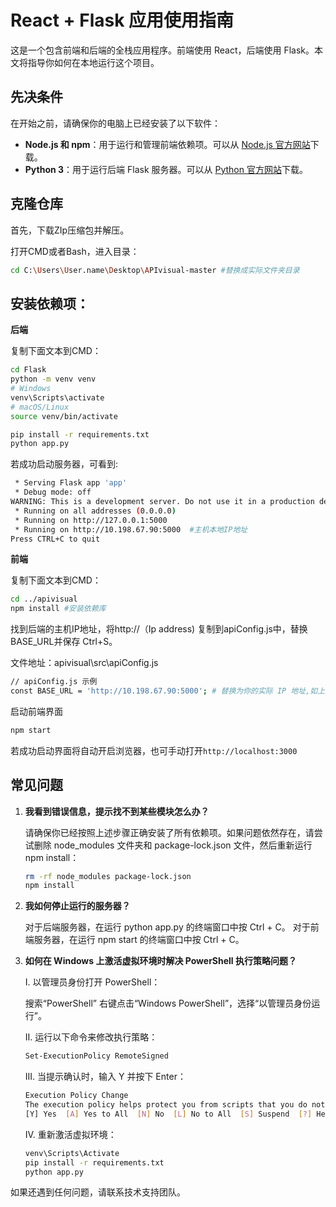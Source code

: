 # React + Flask 应用使用指南

这是一个包含前端和后端的全栈应用程序。前端使用 React，后端使用 Flask。本文将指导你如何在本地运行这个项目。

## 先决条件

在开始之前，请确保你的电脑上已经安装了以下软件：

- **Node.js 和 npm**：用于运行和管理前端依赖项。可以从 [Node.js 官方网站](https://nodejs.org/)下载。
- **Python 3**：用于运行后端 Flask 服务器。可以从 [Python 官方网站](https://www.python.org/)下载。

## 克隆仓库

首先，下载ZIp压缩包并解压。

打开CMD或者Bash，进入目录：
```sh
cd C:\Users\User.name\Desktop\APIvisual-master #替换成实际文件夹目录
```

## 安装依赖项：

**后端**

复制下面文本到CMD：
```sh
cd Flask
python -m venv venv
# Windows
venv\Scripts\activate
# macOS/Linux
source venv/bin/activate

pip install -r requirements.txt
python app.py
```
若成功启动服务器，可看到:
```sh
 * Serving Flask app 'app'
 * Debug mode: off
WARNING: This is a development server. Do not use it in a production deployment. Use a production WSGI server instead.
 * Running on all addresses (0.0.0.0)
 * Running on http://127.0.0.1:5000
 * Running on http://10.198.67.90:5000  #主机本地IP地址
Press CTRL+C to quit
```

**前端**


复制下面文本到CMD：
```sh
cd ../apivisual
npm install #安装依赖库
```
找到后端的主机IP地址，将http://（Ip address) 复制到apiConfig.js中，替换BASE_URL并保存 Ctrl+S。

文件地址：apivisual\src\apiConfig.js
```sh
// apiConfig.js 示例
const BASE_URL = 'http://10.198.67.90:5000'; # 替换为你的实际 IP 地址,如上打开服务器即可看到
```
启动前端界面
```sh
npm start
 ```
 若成功启动界面将自动开启浏览器，也可手动打开`http://localhost:3000`

## 常见问题
1. **我看到错误信息，提示找不到某些模块怎么办？**

    请确保你已经按照上述步骤正确安装了所有依赖项。如果问题依然存在，请尝试删除 node_modules 文件夹和 package-lock.json 文件，然后重新运行 npm install：

    ```sh
    rm -rf node_modules package-lock.json
    npm install
    ```
2. **我如何停止运行的服务器？**

    对于后端服务器，在运行 python app.py 的终端窗口中按 Ctrl + C。
    对于前端服务器，在运行 npm start 的终端窗口中按 Ctrl + C。
3. **如何在 Windows 上激活虚拟环境时解决 PowerShell 执行策略问题？**

    I. 以管理员身份打开 PowerShell：

    搜索“PowerShell”
    右键点击“Windows PowerShell”，选择“以管理员身份运行”。

    II. 运行以下命令来修改执行策略：
    ```sh
    Set-ExecutionPolicy RemoteSigned
    ```

    III. 当提示确认时，输入 Y 并按下 Enter：
    ```sh
    Execution Policy Change
    The execution policy helps protect you from scripts that you do not trust. Changing the execution policy might expose you to the security risks described in the about_Execution_Policies help topic at https:/go.microsoft.com/fwlink/?LinkID=135170. Do you want to change the execution policy?
    [Y] Yes  [A] Yes to All  [N] No  [L] No to All  [S] Suspend  [?] Help (default is "N"): Y
    ```
    IV. 重新激活虚拟环境：
    ```sh
    venv\Scripts\Activate
    pip install -r requirements.txt
    python app.py
    ```

如果还遇到任何问题，请联系技术支持团队。
